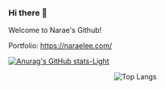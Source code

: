 ### Hi there 👋

Welcome to Narae's Github!

Portfolio: https://naraelee.com/

[![Anurag's GitHub stats-Light](https://github-readme-stats.vercel.app/api?username=naraeleee&show_icons=true&theme=default#gh-light-mode-only)](https://github.com/anuraghazra/github-readme-stats#gh-light-mode-only)


<!-- Center aligns the GitHub top languages section -->
<div align="center">
  <img src="https://github-readme-stats.vercel.app/api/top-langs/?username=naraeleee&exclude_repo=UTimetable" alt="Top Langs"/>
</div>

<!--
**naraeleee/naraeleee** is a ✨ _special_ ✨ repository because its `README.md` (this file) appears on your GitHub profile.
Here are some ideas to get you started:
- 🔭 I’m currently working on ...
- 🌱 I’m currently learning ...
- 👯 I’m looking to collaborate on ...
- 🤔 I’m looking for help with ...
- 💬 Ask me about ...
- 📫 How to reach me: ...
- 😄 Pronouns: ...
- ⚡ Fun fact: ...
-->
